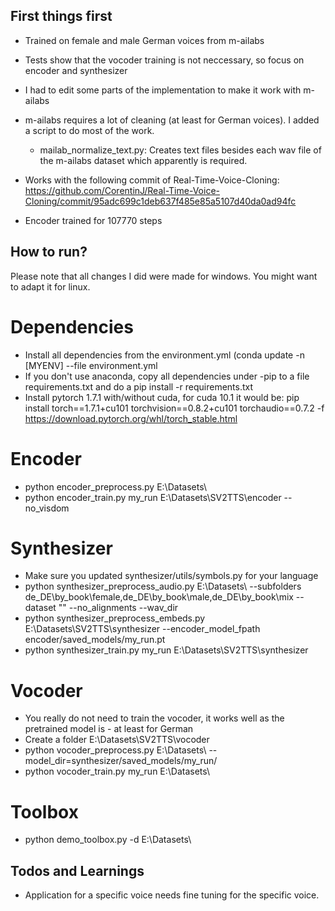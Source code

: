 ## First things first
- Trained on female and male German voices from m-ailabs
- Tests show that the vocoder training is not neccessary, so focus on encoder and synthesizer
- I had to edit some parts of the implementation to make it work with m-ailabs
- m-ailabs requires a lot of cleaning (at least for German voices). I added a script to do most of the work.
	- mailab_normalize_text.py: Creates text files besides each wav file of the m-ailabs dataset which apparently is required.
	
- Works with the following commit of Real-Time-Voice-Cloning: https://github.com/CorentinJ/Real-Time-Voice-Cloning/commit/95adc699c1deb637f485e85a5107d40da0ad94fc

- Encoder trained for 107770 steps

## How to run?
Please note that all changes I did were made for windows. You might want to adapt it for linux.

# Dependencies
- Install all dependencies from the environment.yml (conda update -n [MYENV] --file environment.yml
- If you don't use anaconda, copy all dependencies under -pip to a file requirements.txt and do a pip install -r requirements.txt
- Install pytorch 1.7.1 with/without cuda, for cuda 10.1 it would be: pip install torch==1.7.1+cu101 torchvision==0.8.2+cu101 torchaudio==0.7.2 -f https://download.pytorch.org/whl/torch_stable.html

# Encoder
- python encoder_preprocess.py E:\Datasets\
- python encoder_train.py my_run E:\Datasets\SV2TTS\encoder --no_visdom

# Synthesizer
- Make sure you updated synthesizer/utils/symbols.py for your language
- python synthesizer_preprocess_audio.py E:\Datasets\ --subfolders de_DE\by_book\female\,de_DE\by_book\male\,de_DE\by_book\mix --dataset "" --no_alignments --wav_dir
- python synthesizer_preprocess_embeds.py E:\Datasets\SV2TTS\synthesizer --encoder_model_fpath encoder/saved_models/my_run.pt
- python synthesizer_train.py my_run E:\Datasets\SV2TTS\synthesizer

# Vocoder
- You really do not need to train the vocoder, it works well as the pretrained model is - at least for German
- Create a folder E:\Datasets\SV2TTS\vocoder
- python vocoder_preprocess.py E:\Datasets\ --model_dir=synthesizer/saved_models/my_run/
- python vocoder_train.py my_run E:\Datasets\

# Toolbox
- python demo_toolbox.py -d E:\Datasets\

## Todos and Learnings
- Application for a specific voice needs fine tuning for the specific voice.